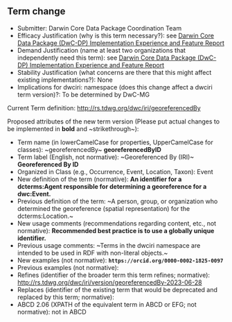 ## Term change

* Submitter: Darwin Core Data Package Coordination Team
* Efficacy Justification (why is this term necessary?): see [Darwin Core Data Package (DwC-DP) Implementation Experience and Feature Report](https://gbif.github.io/dwc-dp/docs/dwc_dp_implementation_feature_reports.pdf)
* Demand Justification (name at least two organizations that independently need this term): see [Darwin Core Data Package (DwC-DP) Implementation Experience and Feature Report](https://gbif.github.io/dwc-dp/docs/dwc_dp_implementation_feature_reports.pdf)
* Stability Justification (what concerns are there that this might affect existing implementations?): None
* Implications for dwciri: namespace (does this change affect a dwciri term version)?: To be determined by DwC-MG

Current Term definition: http://rs.tdwg.org/dwc/iri/georeferencedBy

Proposed attributes of the new term version (Please put actual changes to be implemented in **bold** and ~strikethrough~):

* Term name (in lowerCamelCase for properties, UpperCamelCase for classes): ~georeferencedBy~ **georeferencedByID**
* Term label (English, not normative): ~Georeferenced By (IRI)~ **Georeferenced By ID**
* Organized in Class (e.g., Occurrence, Event, Location, Taxon): Event
* New definition of the term (normative): **An identifier for a dcterms:Agent responsible for determining a georeference for a dwc:Event.**
* Previous definition of the term: ~A person, group, or organization who determined the georeference (spatial representation) for the dcterms:Location.~
* New usage comments (recommendations regarding content, etc., not normative): **Recommended best practice is to use a globally unique identifier.** 
* Previous usage comments: ~Terms in the dwciri namespace are intended to be used in RDF with non-literal objects.~
* New examples (not normative): **`https://orcid.org/0000-0002-1825-0097`**
* Previous examples (not normative): 
* Refines (identifier of the broader term this term refines; normative): http://rs.tdwg.org/dwc/iri/version/georeferencedBy-2023-06-28
* Replaces (identifier of the existing term that would be deprecated and replaced by this term; normative): 
* ABCD 2.06 (XPATH of the equivalent term in ABCD or EFG; not normative): not in ABCD
